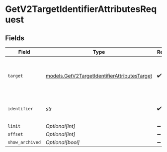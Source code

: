 # GetV2TargetIdentifierAttributesRequest


## Fields

| Field                                                                                              | Type                                                                                               | Required                                                                                           | Description                                                                                        | Example                                                                                            |
| -------------------------------------------------------------------------------------------------- | -------------------------------------------------------------------------------------------------- | -------------------------------------------------------------------------------------------------- | -------------------------------------------------------------------------------------------------- | -------------------------------------------------------------------------------------------------- |
| `target`                                                                                           | [models.GetV2TargetIdentifierAttributesTarget](../models/getv2targetidentifierattributestarget.md) | :heavy_check_mark:                                                                                 | Whether the attributes are on an object or a list.                                                 | lists                                                                                              |
| `identifier`                                                                                       | *str*                                                                                              | :heavy_check_mark:                                                                                 | N/A                                                                                                | 33ebdbe9-e529-47c9-b894-0ba25e9c15c0                                                               |
| `limit`                                                                                            | *Optional[int]*                                                                                    | :heavy_minus_sign:                                                                                 | N/A                                                                                                | 10                                                                                                 |
| `offset`                                                                                           | *Optional[int]*                                                                                    | :heavy_minus_sign:                                                                                 | N/A                                                                                                | 5                                                                                                  |
| `show_archived`                                                                                    | *Optional[bool]*                                                                                   | :heavy_minus_sign:                                                                                 | N/A                                                                                                | true                                                                                               |
